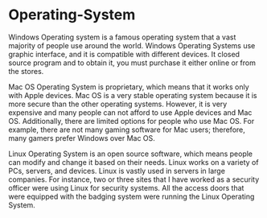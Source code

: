 # Operating-System
Windows Operating system is a famous operating system that a vast majority of people use around the world. Windows Operating Systems use graphic interface, and it is compatible with different devices. It closed source program and to obtain it, you must purchase it either online or from the stores. 


Mac OS Operating System is proprietary, which means that it works only with Apple devices. Mac OS is a very stable operating system because it is more secure than the other operating systems. However, it is very expensive and many people can not afford to use Apple devices and Mac OS. Additionally, there are limited options for people who use Mac OS. For example, there are not many gaming software for Mac users; therefore, many gamers prefer Windows over Mac OS. 


Linux Operating System is an open source software, which means people can modify and change it based on their needs. Linux works on a variety of PCs, servers, and devices. Linux is vastly used in servers in large companies. For instance, two or three sites that I have worked as a security officer were using Linux for security systems. All the access doors that were equipped with the badging system were running the Linux Operating System.
